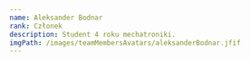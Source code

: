```yaml
---
name: Aleksander Bodnar
rank: Członek
description: Student 4 roku mechatroniki.
imgPath: /images/teamMembersAvatars/aleksanderBodnar.jfif
---
```

